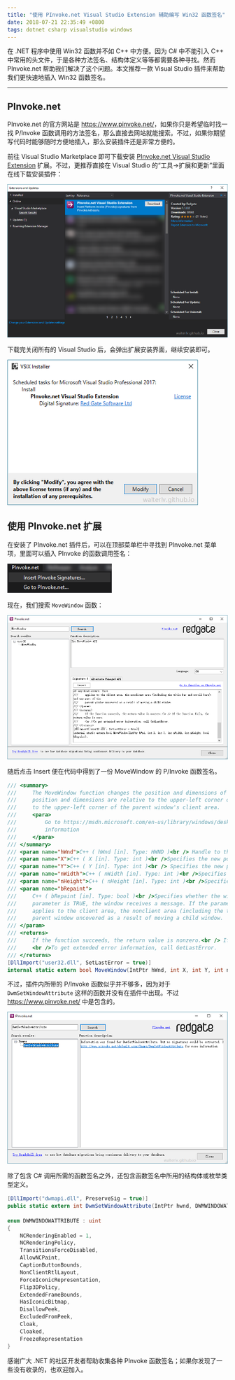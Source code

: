 ```yaml
---
title: "使用 PInvoke.net Visual Studio Extension 辅助编写 Win32 函数签名"
date: 2018-07-21 22:35:49 +0800
tags: dotnet csharp visualstudio windows
---
```


在 .NET 程序中使用 Win32 函数并不如 C++ 中方便。因为 C# 中不能引入 C++ 中常用的头文件，于是各种方法签名、结构体定义等等都需要各种寻找。然而 PInvoke.net 帮助我们解决了这个问题。本文推荐一款 Visual Studio 插件来帮助我们更快速地插入 Win32 函数签名。

---

<div id="toc"></div>

## PInvoke.net

PInvoke.net 的官方网站是 <https://www.pinvoke.net/>，如果你只是希望临时找一找 P/Invoke 函数调用的方法签名，那么直接去网站就能搜索。不过，如果你期望写代码时能够随时方便地插入，那么安装插件还是非常方便的。

前往 Visual Studio Marketplace 即可下载安装 [PInvoke.net Visual Studio Extension](https://marketplace.visualstudio.com/items?itemName=vs-publisher-306627.PInvokenetVisualStudioExtension) 扩展。不过，更推荐直接在 Visual Studio 的“工具->扩展和更新”里面在线下载安装插件：

![PInvoke.net Visual Studio Extension](/static/posts/2018-07-21-22-39-09.png)

下载完关闭所有的 Visual Studio 后，会弹出扩展安装界面，继续安装即可。

![安装扩展](/static/posts/2018-07-21-22-38-12.png)

## 使用 PInvoke.net 扩展

在安装了 PInvoke.net 插件后，可以在顶部菜单栏中寻找到 PInvoke.net 菜单项，里面可以插入 PInvoke 的函数调用签名：

![Insert PInvoke Signatures](/static/posts/2018-07-21-22-54-08.png)

现在，我们搜索 `MoveWindow` 函数：

![MoveWindow](/static/posts/2018-07-21-22-57-52.png)

随后点击 Insert 便在代码中得到了一份 MoveWindow 的 P/Invoke 函数签名。

```csharp
/// <summary>
///     The MoveWindow function changes the position and dimensions of the specified window. For a top-level window, the
///     position and dimensions are relative to the upper-left corner of the screen. For a child window, they are relative
///     to the upper-left corner of the parent window's client area.
///     <para>
///         Go to https://msdn.microsoft.com/en-us/library/windows/desktop/ms633534%28v=vs.85%29.aspx for more
///         information
///     </para>
/// </summary>
/// <param name="hWnd">C++ ( hWnd [in]. Type: HWND )<br /> Handle to the window.</param>
/// <param name="X">C++ ( X [in]. Type: int )<br />Specifies the new position of the left side of the window.</param>
/// <param name="Y">C++ ( Y [in]. Type: int )<br /> Specifies the new position of the top of the window.</param>
/// <param name="nWidth">C++ ( nWidth [in]. Type: int )<br />Specifies the new width of the window.</param>
/// <param name="nHeight">C++ ( nHeight [in]. Type: int )<br />Specifies the new height of the window.</param>
/// <param name="bRepaint">
///     C++ ( bRepaint [in]. Type: bool )<br />Specifies whether the window is to be repainted. If this
///     parameter is TRUE, the window receives a message. If the parameter is FALSE, no repainting of any kind occurs. This
///     applies to the client area, the nonclient area (including the title bar and scroll bars), and any part of the
///     parent window uncovered as a result of moving a child window.
/// </param>
/// <returns>
///     If the function succeeds, the return value is nonzero.<br /> If the function fails, the return value is zero.
///     <br />To get extended error information, call GetLastError.
/// </returns>
[DllImport("user32.dll", SetLastError = true)]
internal static extern bool MoveWindow(IntPtr hWnd, int X, int Y, int nWidth, int nHeight, bool bRepaint);
```

不过，插件内所带的 P/Invoke 函数似乎并不够多，因为对于 `DwmSetWindowAttribute` 这样的函数并没有在插件中出现。不过 <https://www.pinvoke.net/> 中是包含的。

![](/static/posts/2018-07-21-22-56-00.png)

除了包含 C# 调用所需的函数签名之外，还包含函数签名中所用的结构体或枚举类型定义。

```csharp
[DllImport("dwmapi.dll", PreserveSig = true)]
public static extern int DwmSetWindowAttribute(IntPtr hwnd, DWMWINDOWATTRIBUTE attr, ref int attrValue, int attrSize);

enum DWMWINDOWATTRIBUTE : uint
{ 
    NCRenderingEnabled = 1,
    NCRenderingPolicy,
    TransitionsForceDisabled,
    AllowNCPaint,
    CaptionButtonBounds,
    NonClientRtlLayout,
    ForceIconicRepresentation,
    Flip3DPolicy,
    ExtendedFrameBounds,
    HasIconicBitmap,
    DisallowPeek,
    ExcludedFromPeek,
    Cloak,
    Cloaked,
    FreezeRepresentation
}
```

感谢广大 .NET 的社区开发者帮助收集各种 PInvoke 函数签名；如果你发现了一些没有收录的，也欢迎加入。

